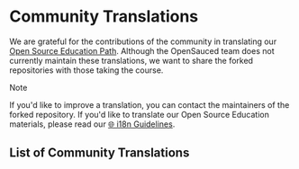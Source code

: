 # Community Translations

We are grateful for the contributions of the community in translating our [Open Source Education Path](https://opensauced.pizza/learn/#/). Although the OpenSauced team does not currently maintain these translations, we want to share the forked repositories with those taking the course.

> [!NOTE]
> If you'd like to improve a translation, you can contact the maintainers of the forked repository. If you'd like to translate our Open Source Education materials, please read our [🌐 i18n Guidelines](i18n-guidelines.md).

## List of Community Translations

<!-- Use below format to list your repository -->
<!--
- [Language](link to your forked repository) - maintained by [GitHub username 1](link to the GitHub profile), [GitHub username 2](link to the GitHub profile)
-->
